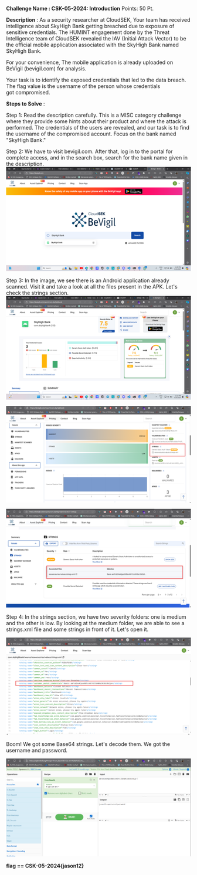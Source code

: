 **Challenge Name : CSK-05-2024: Introduction**
Points: 50 Pt.

**Description** :
                As a security researcher at CloudSEK, Your team has received intelligence about SkyHigh Bank getting breached due to exposure of sensitive credentials. The HUMINT engagement done by the Threat Intelligence team of CloudSEK revealed the IAV (Initial Attack Vector) to be the official mobile application associated with the SkyHigh Bank named SkyHigh Bank.

For your convenience, The mobile application is already uploaded on BeVigil (bevigil.com) for analysis.

Your task is to identify the exposed credentials that led to the data breach. The flag value is the username of the person whose credentials got compromised.

**Steps to Solve** :
                
Step 1: Read the description carefully. This is a MISC category challenge where they provide some hints about their product and where the attack is performed. The credentials of the users are revealed, and our task is to find the username of the compromised account. Focus on the bank named "SkyHigh Bank."

Step 2: We have to visit bevigil.com. After that, log in to the portal for complete access, and in the search box, search for the bank name given in the description.
![search](image.png)

Step 3: In the image, we see there is an Android application already scanned. Visit it and take a look at all the files present in the APK. Let's check the strings section.
![apk](image-1.png)

![strings](image-2.png)

![xml](image-3.png)

Step 4: In the strings section, we have two severity folders: one is medium and the other is low. By looking at the medium folder, we are able to see a strings.xml file and some strings in front of it. Let's open it. 
                
![base](image-4.png)

Boom! We got some Base64 strings. Let's decode them.
We got the username and password.

![flag](image-5.png)

**flag == CSK-05-2024{jason12}**
